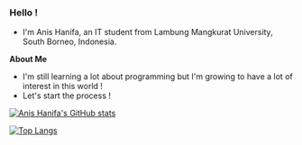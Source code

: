 ### Hello !

- I'm Anis Hanifa, an IT student from Lambung Mangkurat University, South Borneo, Indonesia.

**About Me**
- I'm still learning a lot about programming but I'm growing to have a lot of interest in this world !
- Let's start the process !

[![Anis Hanifa's GitHub stats](https://github-readme-stats.vercel.app/api?username=anishanifacode&theme=github_dark&show_icons=true)](https://github.com/anishanifacode/github-readme-stats)

[![Top Langs](https://github-readme-stats.vercel.app/api/top-langs/?username=anishanifacode&theme=github_dark&layout=compact)](https://github.com/anishanifacode/github-readme-stats)

